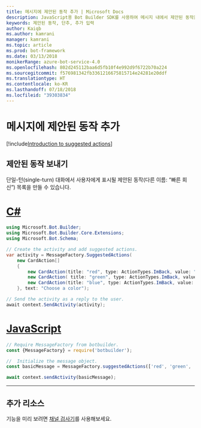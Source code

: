 ```yaml
---
title: 메시지에 제안된 동작 추가 | Microsoft Docs
description: JavaScript용 Bot Builder SDK를 사용하여 메시지 내에서 제안된 동작을 전송하는 방법을 알아봅니다.
keywords: 제안된 동작, 단추, 추가 입력
author: Kaiqb
ms.author: kamrani
manager: kamrani
ms.topic: article
ms.prod: bot-framework
ms.date: 03/13/2018
monikerRange: azure-bot-service-4.0
ms.openlocfilehash: 802d245112baa6d5fb10f4e992d9f6722b70a224
ms.sourcegitcommit: f576981342fb3361216675815714e24281e20ddf
ms.translationtype: HT
ms.contentlocale: ko-KR
ms.lasthandoff: 07/18/2018
ms.locfileid: "39303834"
---
```

# <a name="add-suggested-actions-to-messages"></a>메시지에 제안된 동작 추가

[!include[Introduction to suggested actions](../includes/snippet-suggested-actions-intro.md)] 

## <a name="send-suggested-actions"></a>제안된 동작 보내기

단일-턴(single-turn) 대화에서 사용자에게 표시될 제안된 동작(다른 이름: “빠른 회신”) 목록을 만들 수 있습니다.

# <a name="ctabcsharp"></a>[C#](#tab/csharp)

```csharp
using Microsoft.Bot.Builder;
using Microsoft.Bot.Builder.Core.Extensions;
using Microsoft.Bot.Schema;

// Create the activity and add suggested actions.
var activity = MessageFactory.SuggestedActions(
    new CardAction[]
    {
        new CardAction(title: "red", type: ActionTypes.ImBack, value: "red"),
        new CardAction( title: "green", type: ActionTypes.ImBack, value: "green"),
        new CardAction(title: "blue", type: ActionTypes.ImBack, value: "blue")
    }, text: "Choose a color");

// Send the activity as a reply to the user.
await context.SendActivity(activity);
```

# <a name="javascripttabjavascript"></a>[JavaScript](#tab/javascript)

```javascript
// Require MessageFactory from botbuilder.
const {MessageFactory} = require('botbuilder');

//  Initialize the message object.
const basicMessage = MessageFactory.suggestedActions(['red', 'green', 'blue'], 'Choose a color');

await context.sendActivity(basicMessage);
```

---

## <a name="additional-resources"></a>추가 리소스

기능을 미리 보려면 [채널 검사기](../bot-service-channel-inspector.md)를 사용해보세요.

